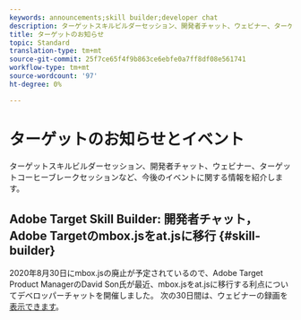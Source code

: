 ```yaml
---
keywords: announcements;skill builder;developer chat
description: ターゲットスキルビルダーセッション、開発者チャット、ウェビナー、ターゲットコーヒーブレークセッションなど、今後のイベントに関する情報を紹介します。
title: ターゲットのお知らせ
topic: Standard
translation-type: tm+mt
source-git-commit: 25f7ce65f4f9b863ce6ebfe0a7ff8df08e561741
workflow-type: tm+mt
source-wordcount: '97'
ht-degree: 0%

---
```



# ターゲットのお知らせとイベント

ターゲットスキルビルダーセッション、開発者チャット、ウェビナー、ターゲットコーヒーブレークセッションなど、今後のイベントに関する情報を紹介します。

## Adobe Target Skill Builder: 開発者チャット， Adobe Targetのmbox.jsをat.jsに移行 {#skill-builder}

2020年8月30日にmbox.jsの廃止が予定されているので、Adobe Target Product ManagerのDavid Son氏が最近、mbox.jsをat.jsに移行する利点についてデベロッパーチャットを開催しました。 次の30日間は、ウェビナーの録画を [表示できます](https://seminars.adobeconnect.com/ptdo6mfo6qn6/?proto=true)。
